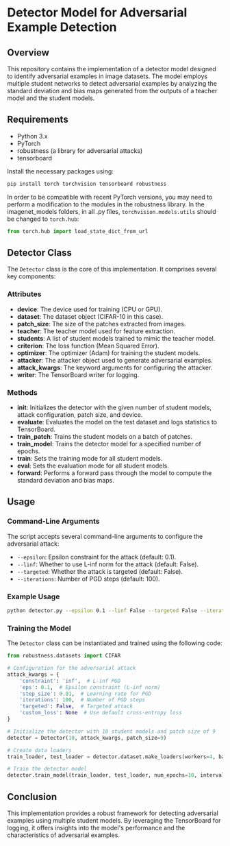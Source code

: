# Detector Model for Adversarial Example Detection

## Overview

This repository contains the implementation of a detector model designed to identify adversarial examples in image datasets. The model employs multiple student networks to detect adversarial examples by analyzing the standard deviation and bias maps generated from the outputs of a teacher model and the student models.

## Requirements

- Python 3.x
- PyTorch
- robustness (a library for adversarial attacks)
- tensorboard

Install the necessary packages using:
```bash
pip install torch torchvision tensorboard robustness
```

In order to be compatible with recent PyTorch versions, you may need to perform a modification to the modules in the robustness library. In the imagenet_models folders, in all .py files, `torchvision.models.utils` should be changed to `torch.hub`:

```python
from torch.hub import load_state_dict_from_url
```

## Detector Class

The `Detector` class is the core of this implementation. It comprises several key components:

### Attributes

- **device**: The device used for training (CPU or GPU).
- **dataset**: The dataset object (CIFAR-10 in this case).
- **patch_size**: The size of the patches extracted from images.
- **teacher**: The teacher model used for feature extraction.
- **students**: A list of student models trained to mimic the teacher model.
- **criterion**: The loss function (Mean Squared Error).
- **optimizer**: The optimizer (Adam) for training the student models.
- **attacker**: The attacker object used to generate adversarial examples.
- **attack_kwargs**: The keyword arguments for configuring the attacker.
- **writer**: The TensorBoard writer for logging.

### Methods

- **__init__**: Initializes the detector with the given number of student models, attack configuration, patch size, and device.
- **evaluate**: Evaluates the model on the test dataset and logs statistics to TensorBoard.
- **train_patch**: Trains the student models on a batch of patches.
- **train_model**: Trains the detector model for a specified number of epochs.
- **train**: Sets the training mode for all student models.
- **eval**: Sets the evaluation mode for all student models.
- **forward**: Performs a forward pass through the model to compute the standard deviation and bias maps.

## Usage

### Command-Line Arguments

The script accepts several command-line arguments to configure the adversarial attack:
- `--epsilon`: Epsilon constraint for the attack (default: 0.1).
- `--linf`: Whether to use L-inf norm for the attack (default: False).
- `--targeted`: Whether the attack is targeted (default: False).
- `--iterations`: Number of PGD steps (default: 100).

### Example Usage

```bash
python detector.py --epsilon 0.1 --linf False --targeted False --iterations 100
```

### Training the Model

The `Detector` class can be instantiated and trained using the following code:

```python
from robustness.datasets import CIFAR

# Configuration for the adversarial attack
attack_kwargs = {
    'constraint': 'inf',  # L-inf PGD 
    'eps': 0.1,  # Epsilon constraint (L-inf norm)
    'step_size': 0.01,  # Learning rate for PGD
    'iterations': 100,  # Number of PGD steps
    'targeted': False,  # Targeted attack
    'custom_loss': None  # Use default cross-entropy loss
}

# Initialize the detector with 10 student models and patch size of 9
detector = Detector(10, attack_kwargs, patch_size=9)

# Create data loaders
train_loader, test_loader = detector.dataset.make_loaders(workers=4, batch_size=1)

# Train the detector model
detector.train_model(train_loader, test_loader, num_epochs=10, interval=10000)
```

## Conclusion

This implementation provides a robust framework for detecting adversarial examples using multiple student models. By leveraging the TensorBoard for logging, it offers insights into the model's performance and the characteristics of adversarial examples.